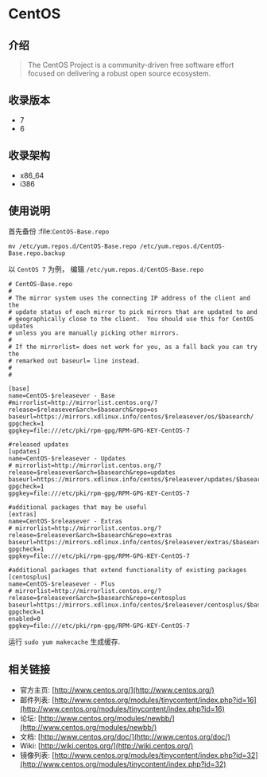 # CentOS

## 介绍

> The CentOS Project is a community-driven free software effort focused on delivering a robust open source ecosystem.

## 收录版本

* 7
* 6

## 收录架构

* x86_64
* i386

## 使用说明


首先备份 :file:`CentOS-Base.repo`

```
mv /etc/yum.repos.d/CentOS-Base.repo /etc/yum.repos.d/CentOS-Base.repo.backup
```

以 `CentOS 7` 为例， 编辑 `/etc/yum.repos.d/CentOS-Base.repo`

```
# CentOS-Base.repo
#
# The mirror system uses the connecting IP address of the client and the
# update status of each mirror to pick mirrors that are updated to and
# geographically close to the client.  You should use this for CentOS updates
# unless you are manually picking other mirrors.
#
# If the mirrorlist= does not work for you, as a fall back you can try the
# remarked out baseurl= line instead.
#
#

[base]
name=CentOS-$releasever - Base
#mirrorlist=http://mirrorlist.centos.org/?release=$releasever&arch=$basearch&repo=os
baseurl=https://mirrors.xdlinux.info/centos/$releasever/os/$basearch/
gpgcheck=1
gpgkey=file:///etc/pki/rpm-gpg/RPM-GPG-KEY-CentOS-7

#released updates
[updates]
name=CentOS-$releasever - Updates
# mirrorlist=http://mirrorlist.centos.org/?release=$releasever&arch=$basearch&repo=updates
baseurl=https://mirrors.xdlinux.info/centos/$releasever/updates/$basearch/
gpgcheck=1
gpgkey=file:///etc/pki/rpm-gpg/RPM-GPG-KEY-CentOS-7

#additional packages that may be useful
[extras]
name=CentOS-$releasever - Extras
# mirrorlist=http://mirrorlist.centos.org/?release=$releasever&arch=$basearch&repo=extras
baseurl=https://mirrors.xdlinux.info/centos/$releasever/extras/$basearch/
gpgcheck=1
gpgkey=file:///etc/pki/rpm-gpg/RPM-GPG-KEY-CentOS-7

#additional packages that extend functionality of existing packages
[centosplus]
name=CentOS-$releasever - Plus
# mirrorlist=http://mirrorlist.centos.org/?release=$releasever&arch=$basearch&repo=centosplus
baseurl=https://mirrors.xdlinux.info/centos/$releasever/centosplus/$basearch/
gpgcheck=1
enabled=0
gpgkey=file:///etc/pki/rpm-gpg/RPM-GPG-KEY-CentOS-7
```

运行 `sudo yum makecache` 生成缓存.

## 相关链接

* 官方主页: [http://www.centos.org/](http://www.centos.org/)
* 邮件列表: [http://www.centos.org/modules/tinycontent/index.php?id=16](http://www.centos.org/modules/tinycontent/index.php?id=16)
* 论坛: [http://www.centos.org/modules/newbb/](http://www.centos.org/modules/newbb/)
* 文档: [http://www.centos.org/doc/](http://www.centos.org/doc/)
* Wiki: [http://wiki.centos.org/](http://wiki.centos.org/)
* 镜像列表: [http://www.centos.org/modules/tinycontent/index.php?id=32](http://www.centos.org/modules/tinycontent/index.php?id=32)
